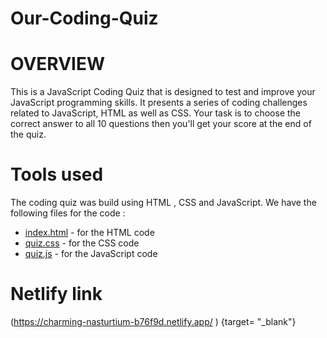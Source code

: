 # Our-Coding-Quiz

# OVERVIEW
This is a JavaScript Coding Quiz that is designed to test and improve your JavaScript programming skills. It presents a series of coding challenges related to JavaScript, HTML as well as CSS. Your task is to choose the correct answer to all 10 questions then you'll get your score at the end of the quiz.

# Tools used

The coding quiz was build using HTML , CSS and JavaScript. We have the following files for the code :

+ [index.html](index.html) - for the HTML code
+ [quiz.css](quiz.css) - for the CSS code
+ [quiz.js](quiz.js) - for the JavaScript code

# Netlify link 

(https://charming-nasturtium-b76f9d.netlify.app/ ) {target= "_blank"}
